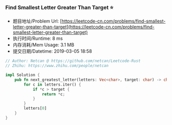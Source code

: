 
### Find Smallest Letter Greater Than Target :star:
- 题目地址/Problem Url: [https://leetcode-cn.com/problems/find-smallest-letter-greater-than-target](https://leetcode-cn.com/problems/find-smallest-letter-greater-than-target)
- 执行时间/Runtime: 8 ms 
- 内存消耗/Mem Usage: 3.1 MB
- 提交日期/Datetime: 2019-03-05 18:58

```rust
// Author: Netcan @ https://github.com/netcan/Leetcode-Rust
// Zhihu: https://www.zhihu.com/people/netcan

impl Solution {
    pub fn next_greatest_letter(letters: Vec<char>, target: char) -> char {
        for c in letters.iter() {
            if *c > target {
                return *c;
            }
        }
        letters[0]
    }
}


```
